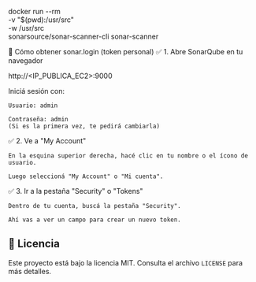 docker run --rm \
  -v "$(pwd):/usr/src" \
  -w /usr/src \
  sonarsource/sonar-scanner-cli sonar-scanner

🔐 Cómo obtener sonar.login (token personal)
✅ 1. Abre SonarQube en tu navegador

http://<IP_PUBLICA_EC2>:9000

Iniciá sesión con:

    Usuario: admin

    Contraseña: admin
    (Si es la primera vez, te pedirá cambiarla)

✅ 2. Ve a "My Account"

    En la esquina superior derecha, hacé clic en tu nombre o el ícono de usuario.

    Luego seleccioná "My Account" o "Mi cuenta".

✅ 3. Ir a la pestaña "Security" o "Tokens"

    Dentro de tu cuenta, buscá la pestaña "Security".

    Ahí vas a ver un campo para crear un nuevo token.

## 📄 Licencia

Este proyecto está bajo la licencia MIT. Consulta el archivo `LICENSE` para más detalles.